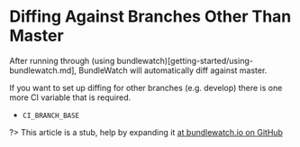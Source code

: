 # Diffing Against Branches Other Than Master
After running through (using bundlewatch)[getting-started/using-bundlewatch.md], BundleWatch will automatically diff against master.

If you want to set up diffing for other branches (e.g. develop) there is one more CI variable that is required.
- `CI_BRANCH_BASE`

?> This article is a stub, help by expanding it [at bundlewatch.io on GitHub](https://github.com/bundlewatch/bundlewatch.io/tree/master/docs/getting-started)
